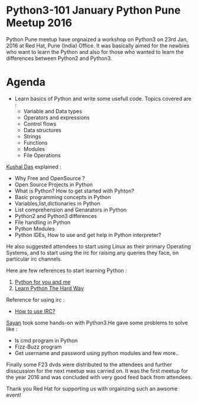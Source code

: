 # Python3-101 January Python Pune Meetup 2016

Python Pune meetup have orgnaized a workshop on Python3 on 23rd Jan, 2016 at Red Hat, Pune (India) Office. It was basically aimed for the newbies who want to learn the Python and also for those who wanted to learn the differences between Python2 and Python3. 


# Agenda 
- Learn  basics of Python and write some usefull code. Topics covered are : 
    - Variable and Data types
    - Operators and expressions
    - Control flows
    - Data structures
    - Strings
    - Functions
    - Modules
    - File Operations

[Kushal Das](https://twitter.com/kushaldas)  explained : 

- Why Free and OpenSource ?
- Open Source Projects in Python
- What is Python? How to get started with Pyhton?
- Basic programming concepts in Python
- Variables,list,dictionaries in Python
- List comprehension and Genarators in Python
- Python2 and Python3 differences
- File handling in Python
- Python Modules
- Python IDEs, How to use and get help in Python interpreter?

He also suggested attendees to start using Linux as their primary Operating Systems, and to start using the irc for raising any queries they face, on particular irc channels.

Here are few references to start learning Python : 
1. [Python for you and me](http://pymbook.readthedocs.org/en/latest/)
2. [Learn Python The Hard Way](http://learnpythonthehardway.org/)

Reference for using irc :
- [How to use IRC?](https://summertraining.readthedocs.org/en/latest/)

[Sayan](https://twitter.com/yudocca) took some hands-on with Python3.He gave some problems
to solve like :
- ls cmd program in Python
- Fizz-Buzz program
- Get username and password using python modules
and few more..

Finally some F23 dvds were distributed to the attendees and further disscussion for the next meetup was carried on.
It was the first meetup for the year 2016 and was concluded with very good feed back from attendees.

Thank you Red Hat for supporting us with orgainzing such an awsome event! 


